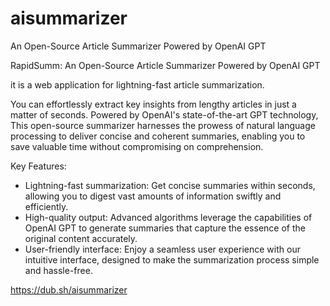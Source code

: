 # aisummarizer
An Open-Source Article Summarizer Powered by OpenAI GPT

RapidSumm: An Open-Source Article Summarizer Powered by OpenAI GPT

it is a web application for lightning-fast article summarization. 

You can effortlessly extract key insights from lengthy articles in just a matter of seconds. Powered by OpenAI's state-of-the-art GPT technology, 
This open-source summarizer harnesses the prowess of natural language processing to deliver concise and coherent summaries, enabling you to save valuable time without compromising on comprehension.

Key Features:
- Lightning-fast summarization: Get concise summaries within seconds, allowing you to digest vast amounts of information swiftly and efficiently.
- High-quality output: Advanced algorithms leverage the capabilities of OpenAI GPT to generate summaries that capture the essence of the original content accurately.
- User-friendly interface: Enjoy a seamless user experience with our intuitive interface, designed to make the summarization process simple and hassle-free.

https://dub.sh/aisummarizer
